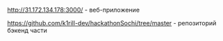 http://31.172.134.178:3000/ - веб-приложение

https://github.com/k1rill-dev/hackathonSochi/tree/master - репозиторий бэкенд части
